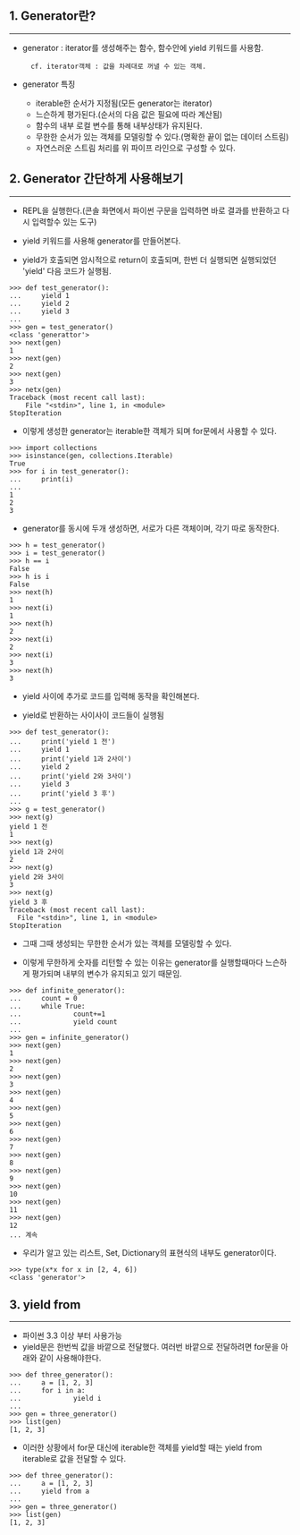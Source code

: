 
## 1. Generator란?

---

* generator : iterator를 생성해주는 함수, 함수안에 yield 키워드를 사용함.

        cf. iterator객체 : 값을 차례대로 꺼낼 수 있는 객체.

* generator 특징
    * iterable한 순서가 지정됨(모든 generator는 iterator)
    * 느슨하게 평가된다.(순서의 다음 값은 필요에 따라 계산됨)
    * 함수의 내부 로컬 변수를 통해 내부상태가 유지된다.
    * 무한한 순서가 있는 객체를 모델링할 수 있다.(명확한 끝이 없는 데이터 스트림)
    * 자연스러운 스트림 처리를 위 파이프 라인으로 구성할 수 있다.

## 2. Generator 간단하게 사용해보기
----

* REPL을 실행한다.(콘솔 화면에서 파이썬 구문을 입력하면 바로 결과를 반환하고 다시 입력할수 있는 도구)

* yield 키워드를 사용해 generator를 만들어본다.

* yield가 호출되면 암시적으로 return이 호출되며, 한번 더 실행되면 실행되었던 'yield' 다음 코드가 실행됨.

```
>>> def test_generator():
...     yield 1
...     yield 2
...     yield 3
...
>>> gen = test_generator()
<class 'generattor'>
>>> next(gen)
1
>>> next(gen)
2
>>> next(gen)
3
>>> netx(gen)
Traceback (most recent call last):
    File "<stdin>", line 1, in <module>
StopIteration
```

* 이렇게 생성한 generator는 iterable한 객체가 되며 for문에서 사용할 수 있다.

```
>>> import collections
>>> isinstance(gen, collections.Iterable)
True
>>> for i in test_generator():
...     print(i)
... 
1
2
3
```

* generator를 동시에 두개 생성하면, 서로가 다른 객체이며, 각기 따로 동작한다.

```
>>> h = test_generator()
>>> i = test_generator()
>>> h == i
False
>>> h is i
False
>>> next(h)
1
>>> next(i)
1
>>> next(h)
2
>>> next(i)
2
>>> next(i)
3
>>> next(h)
3
```

* yield 사이에 추가로 코드를 입력해 동작을 확인해본다.

* yield로 반환하는 사이사이 코드들이 실행됨

```
>>> def test_generator():
...     print('yield 1 전')
...     yield 1
...     print('yield 1과 2사이')
...     yield 2
...     print('yield 2와 3사이')
...     yield 3
...     print('yield 3 후')
... 
>>> g = test_generator()
>>> next(g)
yield 1 전
1
>>> next(g)
yield 1과 2사이
2
>>> next(g)
yield 2와 3사이
3
>>> next(g)
yield 3 후
Traceback (most recent call last):
  File "<stdin>", line 1, in <module>
StopIteration
```

* 그때 그때 생성되는 무한한 순서가 있는 객체를 모델링할 수 있다.

* 이렇게 무한하게 숫자를 리턴할 수 있는 이유는 generator를 실행할때마다 느슨하게 평가되며 내부의 변수가 유지되고 있기 때문임.

```
>>> def infinite_generator():
...     count = 0
...     while True:
...             count+=1
...             yield count
... 
>>> gen = infinite_generator()
>>> next(gen)
1
>>> next(gen)
2
>>> next(gen)
3
>>> next(gen)
4
>>> next(gen)
5
>>> next(gen)
6
>>> next(gen)
7
>>> next(gen)
8
>>> next(gen)
9
>>> next(gen)
10
>>> next(gen)
11
>>> next(gen)
12
... 계속
```

* 우리가 알고 있는 리스트, Set, Dictionary의 표현식의 내부도 generator이다.

```
>>> type(x*x for x in [2, 4, 6])
<class 'generator'>
```

## 3. yield from
---

* 파이썬 3.3 이상 부터 사용가능
* yield문은 한번씩 값을 바깥으로 전달했다. 여러번 바깥으로 전달하려면 for문을 아래와 같이 사용해야한다.

```
>>> def three_generator():
...     a = [1, 2, 3]
...     for i in a:
...             yield i
... 
>>> gen = three_generator()
>>> list(gen)
[1, 2, 3]
```

* 이러한 상황에서 for문 대신에 iterable한 객체를 yield할 때는 yield from iterable로 값을 전달할 수 있다.

```
>>> def three_generator():
...     a = [1, 2, 3]
...     yield from a
... 
>>> gen = three_generator()
>>> list(gen)
[1, 2, 3]
```
